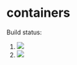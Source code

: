 # containers

Build status:

1. [![](https://github.com/aaronxie0000/containers_assignment/workflows/tests-fibonacci/badge.svg)](https://github.com/aaronxie0000/containers_assignment/actions?query=workflow%3Atests-fibonacci)
1. [![](https://github.com/aaronxie0000/containers_assignment/workflows/tests-range/badge.svg)](https://github.com/aaronxie0000/containers_assignment/actions?query=workflow%3Atests-range)
